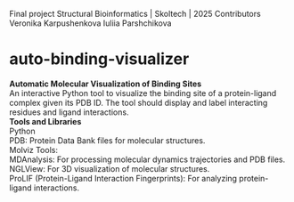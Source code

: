 Final project
Structural Bioinformatics | Skoltech | 2025
Contributors
Veronika Karpushenkova
Iuliia Parshchikova
# auto-binding-visualizer
**Automatic Molecular Visualization of Binding Sites**<br>
An interactive Python tool to visualize the binding site of a protein-ligand complex given its PDB ID. The tool should display and label interacting residues and ligand interactions.<br>
**Tools and Libraries**<br>
Python<br>
PDB: Protein Data Bank files for molecular structures.<br>
Molviz Tools:<br>
MDAnalysis: For processing molecular dynamics trajectories and PDB files.<br>
NGLView: For 3D visualization of molecular structures.<br>
ProLIF (Protein-Ligand Interaction Fingerprints): For analyzing protein-ligand interactions.
